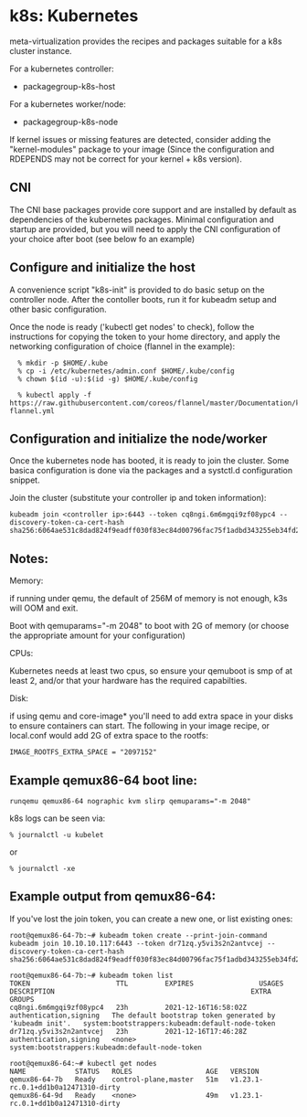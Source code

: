 # k8s: Kubernetes

meta-virtualization provides the recipes and packages suitable for a k8s
cluster instance.

For a kubernetes controller:

  - packagegroup-k8s-host

For a kubernetes worker/node:

  - packagegroup-k8s-node

If kernel issues or missing features are detected, consider adding the
"kernel-modules" package to your image (Since the configuration and RDEPENDS
may not be correct for your kernel + k8s version).

## CNI

The CNI base packages provide core support and are installed by default as
dependencies of the kubernetes packages. Minimal configuration and startup
are provided, but you will need to apply the CNI configuration of your choice
after boot (see below fo an example)

## Configure and initialize the host

A convenience script "k8s-init" is provided to do basic setup on the controller
node. After the contoller boots, run it for kubeadm setup and other basic
configuration.

Once the node is ready ('kubectl get nodes' to check), follow the instructions
for copying the token to your home directory, and apply the networking configuration
of choice (flannel in the example):

```shell
  % mkdir -p $HOME/.kube
  % cp -i /etc/kubernetes/admin.conf $HOME/.kube/config
  % chown $(id -u):$(id -g) $HOME/.kube/config

  % kubectl apply -f https://raw.githubusercontent.com/coreos/flannel/master/Documentation/kube-flannel.yml
```

## Configuration and initialize the node/worker

Once the kubernetes node has booted, it is ready to join the cluster. Some
basica configuration is done via the packages and a systctl.d configuration
snippet.

Join the cluster (substitute your controller ip and token information):

```shell
kubeadm join <controller ip>:6443 --token cq8ngi.6m6mgqi9zf08ypc4 --discovery-token-ca-cert-hash sha256:6064ae531c8dad824f9eadff030f83ec84d00796fac75f1adbd343255eb34fd2
```

## Notes:

Memory:

  if running under qemu, the default of 256M of memory is not enough, k3s will
  OOM and exit.

  Boot with qemuparams="-m 2048" to boot with 2G of memory (or choose the
  appropriate amount for your configuration)

CPUs:

  Kubernetes needs at least two cpus, so ensure your qemuboot is smp of at
  least 2, and/or that your hardware has the required capabilties.

Disk:

  if using qemu and core-image* you'll need to add extra space in your disks
  to ensure containers can start. The following in your image recipe, or
  local.conf would add 2G of extra space to the rootfs:

```shell
IMAGE_ROOTFS_EXTRA_SPACE = "2097152"
```

## Example qemux86-64 boot line:

```shell
runqemu qemux86-64 nographic kvm slirp qemuparams="-m 2048"
```
k8s logs can be seen via:

```shell
% journalctl -u kubelet
```

or

```shell
% journalctl -xe
```

## Example output from qemux86-64:

If you've lost the join token, you can create a new one, or list existing
ones:

```shell
root@qemux86-64-7b:~# kubeadm token create --print-join-command
kubeadm join 10.10.10.117:6443 --token dr71zq.y5vi3s2n2antvcej --discovery-token-ca-cert-hash sha256:6064ae531c8dad824f9eadff030f83ec84d00796fac75f1adbd343255eb34fd2

root@qemux86-64-7b:~# kubeadm token list
TOKEN                     TTL         EXPIRES                USAGES                   DESCRIPTION                                                EXTRA GROUPS
cq8ngi.6m6mgqi9zf08ypc4   23h         2021-12-16T16:58:02Z   authentication,signing   The default bootstrap token generated by 'kubeadm init'.   system:bootstrappers:kubeadm:default-node-token
dr71zq.y5vi3s2n2antvcej   23h         2021-12-16T17:46:28Z   authentication,signing   <none>                                                     system:bootstrappers:kubeadm:default-node-token
```

```shell
root@qemux86-64:~# kubectl get nodes
NAME            STATUS   ROLES                  AGE   VERSION
qemux86-64-7b   Ready    control-plane,master   51m   v1.23.1-rc.0.1+dd1b0a12471310-dirty
qemux86-64-9d   Ready    <none>                 49m   v1.23.1-rc.0.1+dd1b0a12471310-dirty
```
